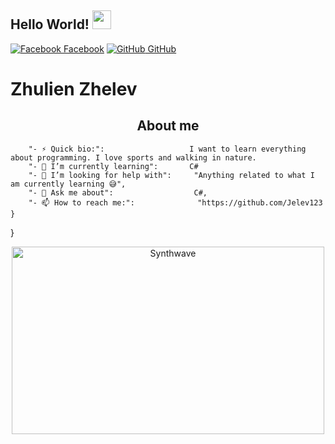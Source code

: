 ## Hello World! <img src="https://raw.githubusercontent.com/iampavangandhi/iampavangandhi/master/gifs/Hi.gif" width="30px"></h2>
[![Facebook](http://i.imgur.com/fep1WsG.png) Facebook](https://www.facebook.com/julien.jelev.5)
 [![GitHub](https://i.stack.imgur.com/tskMh.png) GitHub](https://github.com/Jelev123)

# Zhulien Zhelev

<h2 align="center">About me</h2>


		"- ⚡ Quick bio:":                   I want to learn everything about programming. I love sports and walking in nature.
		"- 🌱 I’m currently learning":       C#
		"- 🤔 I’m looking for help with":     "Anything related to what I am currently learning 😅",
		"- 💬 Ask me about":                  C#, 
		"- 📫 How to reach me:":              "https://github.com/Jelev123
	}
}

<p align="center"><img src="https://thumbs.gfycat.com/GoodnaturedFondGaur-size_restricted.gif" alt="Synthwave" height="300" width="500"></p>


